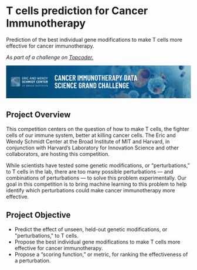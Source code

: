 # T cells prediction for Cancer Immunotherapy
Prediction of the best individual gene modifications to make T cells more effective for cancer immunotherapy.

*As part of a challenge on <a href="https://www.topcoder.com/">Topcoder.</a>*<br>

<img src="project_banner_broad_immunotherapy.png"/>

## Project Overview
This competition centers on the question of how to make T cells, the fighter cells of our immune system, better at killing cancer cells. The Eric and Wendy Schmidt Center at the Broad Institute of MIT and Harvard, in conjunction with Harvard’s Laboratory for Innovation Science and other collaborators, are hosting this competition.

While scientists have tested some genetic modifications, or “perturbations,” to T cells in the lab, there are too many possible perturbations — and combinations of perturbations — to solve this problem experimentally. Our goal in this competition is to bring machine learning to this problem to help identify which perturbations could make cancer immunotherapy more effective.

## Project Objective
- Predict the effect of unseen, held-out genetic modifications, or "perturbations," to T cells.
- Propose the best individual gene modifications to make T cells more effective for cancer immunotherapy.
- Propose a “scoring function,” or metric, for ranking the effectiveness of a perturbation.
